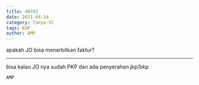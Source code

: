 ```yaml
---
title: 49743
date: 2021-04-14
category: Tanya-SC
tags: KUP
author: AMP
---
```


apakah JO bisa menerbitkan faktur?

---

bisa kalau JO nya sudah PKP dan ada penyerahan jkp/bkp

`AMP`
